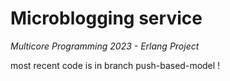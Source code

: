 # Microblogging service

*Multicore Programming 2023 - Erlang Project*

most recent code is in branch push-based-model ! 
